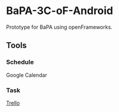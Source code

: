 # BaPA-3C-oF-Android
Prototype for BaPA using openFrameworks.  
## Tools
### Schedule
Google Calendar
### Task
[Trello](https://trello.com/bapa3c)
